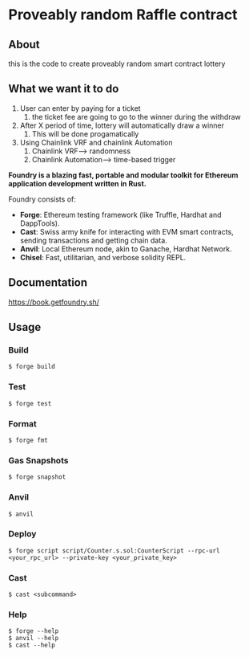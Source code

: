 # Proveably random Raffle contract

## About

this is the code to create proveably random smart contract lottery

## What we want it to do

1. User can enter by paying for a ticket
    1. the ticket fee are going to go to the winner during the withdraw
 2. After X period of time, lottery will automatically draw a winner
    1. This will be done progamatically
 3. Using Chainlink VRF and chainlink Automation
    1. Chainlink VRF--> randomness
    2. Chainlink Automation--> time-based trigger


**Foundry is a blazing fast, portable and modular toolkit for Ethereum application development written in Rust.**

Foundry consists of:

-   **Forge**: Ethereum testing framework (like Truffle, Hardhat and DappTools).
-   **Cast**: Swiss army knife for interacting with EVM smart contracts, sending transactions and getting chain data.
-   **Anvil**: Local Ethereum node, akin to Ganache, Hardhat Network.
-   **Chisel**: Fast, utilitarian, and verbose solidity REPL.

## Documentation

https://book.getfoundry.sh/

## Usage

### Build

```shell
$ forge build
```

### Test

```shell
$ forge test
```

### Format

```shell
$ forge fmt
```

### Gas Snapshots

```shell
$ forge snapshot
```

### Anvil

```shell
$ anvil
```

### Deploy

```shell
$ forge script script/Counter.s.sol:CounterScript --rpc-url <your_rpc_url> --private-key <your_private_key>
```

### Cast

```shell
$ cast <subcommand>
```

### Help

```shell
$ forge --help
$ anvil --help
$ cast --help
```
